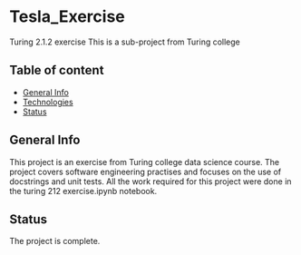 # Tesla_Exercise
Turing 2.1.2 exercise
This is a sub-project from Turing college

## Table of content
* [General Info](#general-info)
* [Technologies](#technologies)
* [Status](#status)

## General Info
This project is an exercise from Turing college data science course. The project covers software engineering practises and focuses on the use of docstrings and unit tests. All the work required for this project were done in the turing 212 exercise.ipynb notebook.

## Status
The project is complete.

